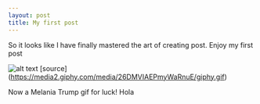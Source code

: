 ```yaml
---
layout: post
title: My first post
---
```


So it looks like I have finally mastered the art of creating post. Enjoy my first post

![alt text](https://media2.giphy.com/media/26DMVIAEPmyWaRnuE/giphy.gif "Melania Trump")
[source] (https://media2.giphy.com/media/26DMVIAEPmyWaRnuE/giphy.gif)

Now a Melania Trump gif for luck!
Hola
